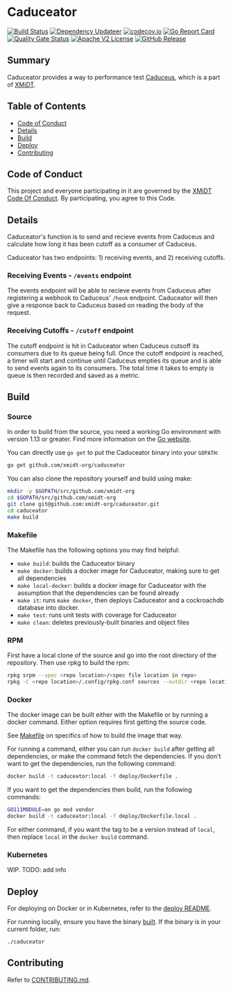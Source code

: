 # Caduceator

[![Build Status](https://github.com/xmidt-org/caduceator/actions/workflows/ci.yml/badge.svg)](https://github.com/xmidt-org/caduceator/actions/workflows/ci.yml)
[![Dependency Updateer](https://github.com/xmidt-org/caduceator/actions/workflows/updater.yml/badge.svg)](https://github.com/xmidt-org/caduceator/actions/workflows/updater.yml)
[![codecov.io](http://codecov.io/github/xmidt-org/caduceator/coverage.svg?branch=main)](http://codecov.io/github/xmidt-org/caduceator?branch=main)
[![Go Report Card](https://goreportcard.com/badge/github.com/xmidt-org/caduceator)](https://goreportcard.com/report/github.com/xmidt-org/caduceator)
[![Quality Gate Status](https://sonarcloud.io/api/project_badges/measure?project=xmidt-org_caduceator&metric=alert_status)](https://sonarcloud.io/dashboard?id=xmidt-org_caduceator)
[![Apache V2 License](http://img.shields.io/badge/license-Apache%20V2-blue.svg)](https://github.com/xmidt-org/caduceator/blob/main/LICENSE)
[![GitHub Release](https://img.shields.io/github/release/xmidt-org/caduceator.svg)](CHANGELOG.md)

## Summary

Caduceator provides a way to performance test [Caduceus](https://github.com/xmidt-org/caduceus),
which is a part of [XMiDT]((https://github.com/xmidt-org/xmidt)).

## Table of Contents

- [Code of Conduct](#code-of-conduct)
- [Details](#details)
- [Build](#build)
- [Deploy](#deploy)
- [Contributing](#contributing)

## Code of Conduct

This project and everyone participating in it are governed by the [XMiDT Code Of Conduct](https://xmidt.io/code_of_conduct/). 
By participating, you agree to this Code.

## Details
Caduceator's function is to send and recieve events from Caduceus and calculate how long it has been cutoff as a consumer of Caduceus.

Caduceator has two endpoints: 1) receiving events, and 2) receiving cutoffs.

### Receiving Events - `/events` endpoint
The events endpoint will be able to recieve events from Caduceus after registering a webhook to Caduceus' `/hook` endpoint. Caduceator will then give a response back to Caduceus based on reading the body of the request.

### Receiving Cutoffs - `/cutoff` endpoint
The cutoff endpoint is hit in Caduceator when Caduceus cutsoff its consumers due to its queue being full. Once the cutoff endpoint is reached, a timer will start and continue until Caduceus empties its queue and is able to send events again to its consumers. The total time it takes to empty is queue is then recorded and saved as a metric.


## Build

### Source

In order to build from the source, you need a working Go environment with 
version 1.13 or greater. Find more information on the [Go website](https://golang.org/doc/install).

You can directly use `go get` to put the Caduceator binary into your `GOPATH`:
```bash
go get github.com/xmidt-org/caduceator
```

You can also clone the repository yourself and build using make:

```bash
mkdir -p $GOPATH/src/github.com/xmidt-org
cd $GOPATH/src/github.com/xmidt-org
git clone git@github.com:xmidt-org/caduceator.git
cd caduceator
make build
```

### Makefile

The Makefile has the following options you may find helpful:
* `make build`: builds the Caduceator binary
* `make docker`: builds a docker image for Caduceator, making sure to get all 
   dependencies
* `make local-docker`: builds a docker image for Caduceator with the assumption
   that the dependencies can be found already
* `make it`: runs `make docker`, then deploys Caduceator and a cockroachdb 
   database into docker.
* `make test`: runs unit tests with coverage for Caduceator
* `make clean`: deletes previously-built binaries and object files

### RPM

First have a local clone of the source and go into the root directory of the 
repository.  Then use rpkg to build the rpm:
```bash
rpkg srpm --spec <repo location>/<spec file location in repo>
rpkg -C <repo location>/.config/rpkg.conf sources --outdir <repo location>'
```

### Docker

The docker image can be built either with the Makefile or by running a docker 
command.  Either option requires first getting the source code.

See [Makefile](#Makefile) on specifics of how to build the image that way.

For running a command, either you can run `docker build` after getting all 
dependencies, or make the command fetch the dependencies.  If you don't want to 
get the dependencies, run the following command:
```bash
docker build -t caduceator:local -f deploy/Dockerfile .
```
If you want to get the dependencies then build, run the following commands:
```bash
GO111MODULE=on go mod vendor
docker build -t caduceator:local -f deploy/Dockerfile.local .
```

For either command, if you want the tag to be a version instead of `local`, 
then replace `local` in the `docker build` command.

### Kubernetes

WIP. TODO: add info

## Deploy

For deploying on Docker or in Kubernetes, refer to the [deploy README](https://github.com/xmidt-org/codex-deploy/tree/main/deploy/README.md).

For running locally, ensure you have the binary [built](#Source). If the binary 
is in your current folder, run:
```
./caduceator
```

## Contributing

Refer to [CONTRIBUTING.md](CONTRIBUTING.md).
